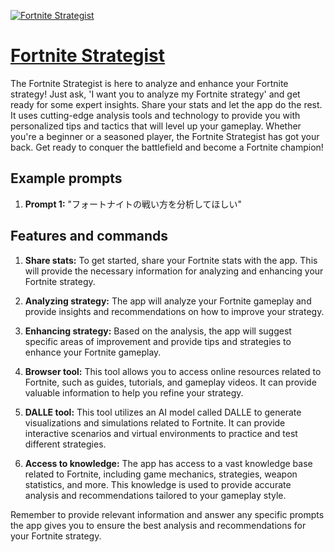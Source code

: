 [![Fortnite Strategist](https://files.oaiusercontent.com/file-ZJSaA2Zfs0zHPXAuFKioSkoP?se=2123-10-18T00%3A23%3A43Z&sp=r&sv=2021-08-06&sr=b&rscc=max-age%3D31536000%2C%20immutable&rscd=attachment%3B%20filename%3D66cdaaca-b228-4ff6-926e-5ea83005909d.png&sig=xXU/1sw4F0u7qD39k3ZpNDv9IOMfr2m5ZaN3ApiOxUs%3D)](https://chat.openai.com/g/g-VkLw31Wns-fortnite-strategist)

# [Fortnite Strategist](https://chat.openai.com/g/g-VkLw31Wns-fortnite-strategist)

The Fortnite Strategist is here to analyze and enhance your Fortnite strategy! Just ask, 'I want you to analyze my Fortnite strategy' and get ready for some expert insights. Share your stats and let the app do the rest. It uses cutting-edge analysis tools and technology to provide you with personalized tips and tactics that will level up your gameplay. Whether you're a beginner or a seasoned player, the Fortnite Strategist has got your back. Get ready to conquer the battlefield and become a Fortnite champion!

## Example prompts

1. **Prompt 1:** "フォートナイトの戦い方を分析してほしい"

## Features and commands

1. **Share stats:** To get started, share your Fortnite stats with the app. This will provide the necessary information for analyzing and enhancing your Fortnite strategy.

2. **Analyzing strategy:** The app will analyze your Fortnite gameplay and provide insights and recommendations on how to improve your strategy.

3. **Enhancing strategy:** Based on the analysis, the app will suggest specific areas of improvement and provide tips and strategies to enhance your Fortnite gameplay.

4. **Browser tool:** This tool allows you to access online resources related to Fortnite, such as guides, tutorials, and gameplay videos. It can provide valuable information to help you refine your strategy.

5. **DALLE tool:** This tool utilizes an AI model called DALLE to generate visualizations and simulations related to Fortnite. It can provide interactive scenarios and virtual environments to practice and test different strategies.

6. **Access to knowledge:** The app has access to a vast knowledge base related to Fortnite, including game mechanics, strategies, weapon statistics, and more. This knowledge is used to provide accurate analysis and recommendations tailored to your gameplay style.

Remember to provide relevant information and answer any specific prompts the app gives you to ensure the best analysis and recommendations for your Fortnite strategy.